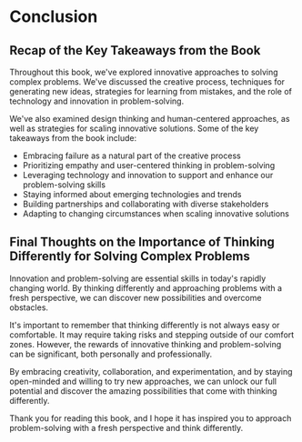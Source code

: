 Conclusion
==========

Recap of the Key Takeaways from the Book
----------------------------------------

Throughout this book, we've explored innovative approaches to solving complex problems. We've discussed the creative process, techniques for generating new ideas, strategies for learning from mistakes, and the role of technology and innovation in problem-solving.

We've also examined design thinking and human-centered approaches, as well as strategies for scaling innovative solutions. Some of the key takeaways from the book include:

* Embracing failure as a natural part of the creative process
* Prioritizing empathy and user-centered thinking in problem-solving
* Leveraging technology and innovation to support and enhance our problem-solving skills
* Staying informed about emerging technologies and trends
* Building partnerships and collaborating with diverse stakeholders
* Adapting to changing circumstances when scaling innovative solutions

Final Thoughts on the Importance of Thinking Differently for Solving Complex Problems
-------------------------------------------------------------------------------------

Innovation and problem-solving are essential skills in today's rapidly changing world. By thinking differently and approaching problems with a fresh perspective, we can discover new possibilities and overcome obstacles.

It's important to remember that thinking differently is not always easy or comfortable. It may require taking risks and stepping outside of our comfort zones. However, the rewards of innovative thinking and problem-solving can be significant, both personally and professionally.

By embracing creativity, collaboration, and experimentation, and by staying open-minded and willing to try new approaches, we can unlock our full potential and discover the amazing possibilities that come with thinking differently.

Thank you for reading this book, and I hope it has inspired you to approach problem-solving with a fresh perspective and think differently.
